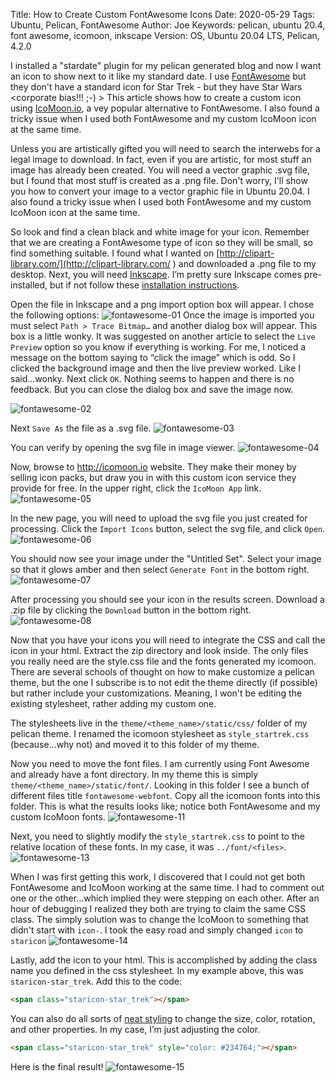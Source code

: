 Title: How to Create Custom FontAwesome Icons
Date: 2020-05-29
Tags: Ubuntu, Pelican, FontAwesome
Author: Joe
Keywords: pelican, ubuntu 20.4, font awesome, icomoon, inkscape
Version: OS, Ubuntu 20.04 LTS, Pelican, 4.2.0

I installed a "stardate" plugin for my pelican generated blog and now I want an icon to show next to it like my standard date. I use [FontAwesome](https://fontawesome.com/) but they don't have a standard icon for Star Trek - but they have Star Wars <corporate bias!!! ;-) > This article shows how to create a custom icon using [IcoMoon.io](https://icomoon.io/), a vey popular alternative to FontAwesome. I also found a tricky issue when I used both FontAwesome and my custom IcoMoon icon at the same time.

Unless you are artistically gifted you will need to search the interwebs for a legal image to download. In fact, even if you are artistic, for most stuff an image has already been created. You will need a vector graphic .svg file, but I found that most stuff is created as a .png file. Don't worry, I'll show you how to convert your image to a vector graphic file in Ubuntu 20.04. I also found a tricky issue when I used both FontAwesome and my custom IcoMoon icon at the same time.

So look and find a clean black and white image for your icon. Remember that we are creating a FontAwesome type of icon so they will be small, so find something suitable. I found what I wanted on [http://clipart-library.com/](http://clipart-library.com/ ) and downloaded a .png file to my desktop. Next, you will need [Inkscape](https://inkscape.org/). I’m pretty sure Inkscape comes pre-installed, but if not follow these [installation instructions](http://ubuntuhandbook.org/index.php/2020/05/install-inkscape-1-0-ppa-ubuntu-20-04-18-04/).

Open the file in Inkscape and a png import option box will appear. I chose the following options:
![fontawesome-01](/images/2020/fontawesome-01.png)
Once the image is imported you must select `Path > Trace Bitmap…` and another dialog box will appear. This box is a little wonky. It was suggested on another article to select the `Live Preview` option so you know if everything is working. For me, I noticed a message on the bottom saying to “click the image” which is odd. So I clicked the background image and then the live preview worked. Like I said…wonky. Next click `OK`. Nothing seems to happen and there is no feedback. But you can close the dialog box and save the image now.

![fontawesome-02](/images/2020/fontawesome-02.png)

Next `Save As` the file as a .svg file.
![fontawesome-03](/images/2020/fontawesome-03.png)

You can verify by opening the svg file in image viewer.
![fontawesome-04](/images/2020/fontawesome-04.png)

Now, browse to http://icomoon.io website. They make their money by selling icon packs, but draw you in with this custom icon service they provide for free. In the upper right, click the `IcoMoon App` link.
![fontawesome-05](/images/2020/fontawesome-05.png)

In the new page, you will need to upload the svg file you just created for processing. Click the `Import Icons` button, select the svg file, and click `Open`.
![fontawesome-06](/images/2020/fontawesome-06.png)

You should now see your image under the "Untitled Set". Select your image so that it glows amber and then select `Generate Font` in the bottom right. 
![fontawesome-07](/images/2020/fontawesome-07.png)

After processing you should see your icon in the results screen. Download a .zip file by clicking the `Download` button in the bottom right.
![fontawesome-08](/images/2020/fontawesome-08.png)

Now that you have your icons you will need to integrate the CSS and call the icon in your html. Extract the zip directory and look inside. The only files you really need are the style.css file and the fonts generated my icomoon. There are several schools of thought on how to make customize a pelican theme, but the one I subscribe is to not edit the theme directly (if possible) but rather include your customizations. Meaning, I won't be editing the existing stylesheet, rather adding my custom one. 

The stylesheets live in the `theme/<theme_name>/static/css/` folder of my pelican theme. I renamed the icomoon stylesheet as `style_startrek.css` (because...why not) and moved it to this folder of my theme. 

Now you need to move the font files. I am currently using Font Awesome and already have a font directory. In my theme this is simply `theme/<theme_name>/static/font/`. Looking in this folder I see a bunch of different files title `fontawesome-webfont`. Copy all the icomoon fonts into this folder. This is what the results looks like; notice both FontAwesome and my custom IcoMoon fonts. 
![fontawesome-11](/images/2020/fontawesome-11.png)

Next, you need to slightly modify the `style_startrek.css` to point to the relative location of these fonts. In my case, it was `../font/<files>`. 
![fontawesome-13](/images/2020/fontawesome-13.png)

When I was first getting this work, I discovered that I could not get both FontAwesome and IcoMoon working at the same time. I had to comment out one or the other...which implied they were stepping on each other. After an hour of debugging I realized they both are trying to claim the same CSS class. The simply solution was to change the IcoMoon to something that didn't start with `icon-`. I took the easy road and simply changed `icon` to `staricon`
![fontawesome-14](/images/2020/fontawesome-14.png)

Lastly, add the icon to your html. This is accomplished by adding the class name you defined in the css stylesheet. In my example above, this was `staricon-star_trek`. Add this to the code:
```html
<span class="staricon-star_trek"></span>
```
You can also do all sorts of [neat styling](https://fontawesome.com/how-to-use/on-the-web/referencing-icons/basic-use) to change the size, color, rotation, and other properties. In my case, I’m just adjusting the color.
```html
<span class="staricon-star_trek" style="color: #234764;"></span>
```
Here is the final result!
![fontawesome-15](/images/2020/fontawesome-15.png)
